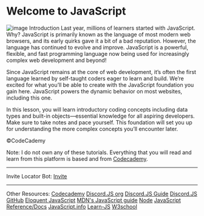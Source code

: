 # Welcome to JavaScript
![image](https://cdn.discordapp.com/attachments/720899012680613890/721519037607313459/Free_Courses_to_learn_JavaScript.jpg)
 Introduction
 Last year, millions of learners started with JavaScript. Why? JavaScript is primarily known as the language of most modern web browsers, and its early quirks gave it a bit of a bad reputation. However, the language has continued to evolve and improve. JavaScript is a powerful, flexible, and fast programming language now being used for increasingly complex web development and beyond!

 Since JavaScript remains at the core of web development, it’s often the first language learned by self-taught coders eager to learn and build. We’re excited for what you’ll be able to create with the JavaScript foundation you gain here. JavaScript powers the dynamic behavior on most websites, including this one.

 In this lesson, you will learn introductory coding concepts including data types and built-in objects—essential knowledge for all aspiring developers. Make sure to take notes and pace yourself. This foundation will set you up for understanding the more complex concepts you’ll encounter later.

©CodeCademy

 Note: I do not own any of these tutorials. Everything that you will read and learn from this platform is based and from [Codecademy](https://codecademy.com/).

---

Invite Locator Bot: [Invite](https://discord.com/oauth2/authorize?client_id=723750322631213056&scope=bot&permissions=52224)

---

Other Resources:
 [Codecademy](https://www.codecademy.com/learn/introduction-to-javascript)
 [Discord.JS org](https://discord.js.org/#/)
 [Discord.JS Guide](https://discordjs.guide/)
 [Discord.JS GitHub](https://github.com/discordjs/discord.js/)
 [Eloquent JavaScript](http://eloquentjavascript.net/)
 [MDN's JavaScript guide](https://developer.mozilla.org/en-US/docs/Web/JavaScript/Guide/Introduction)
 [Node](https://nodeschool.io/)
 [JavaScript Reference/Docs](https://developer.mozilla.org/en-US/docs/Web/JavaScript/Reference)
 [JavaScript.info](https://javascript.info/)
 [Learn-JS](https://www.learn-js.org/)
 [W3school](https://www.w3schools.com/js/)

